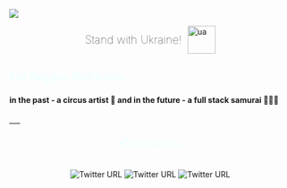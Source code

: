 ![](../../../Desktop/title.png)

<div style="display:flex; align-items: center; justify-content: center;">
<span style="font-size: 20px; margin-right: 10px; font-weight: 100">Stand with Ukraine!</span>
<img style="width: 50px;" src="../../../Desktop/ua.png" alt="ua">
</div>
  

<h2 style="font-family: Avenir Next; color: azure; "> I'm Bogdan Mykhailov </h2>

<h4>in the past - a circus artist 🎪 and in the future - a full stack samurai 👨🏻‍💻</h4>
___

<div style="display:flex;align-items: center; justify-content: center; flex-direction: column;">
<h3 style="font-family: 'Avenir Next'; color: azure; "> 📫 My Contacts</h3>

![Twitter URL](https://img.shields.io/twitter/url?color=%2304BFAD&label=linkedin&logo=linkedin&logoColor=%2304BFAD&style=flat-square&url=https%3A%2F%2Fwww.linkedin.com%2Fin%2Fbogdan-mykhailov%2F)
![Twitter URL](https://img.shields.io/twitter/url?color=%2304BFAD&label=twitter&logo=twitter&logoColor=%2304BFAD&style=flat-square&url=https%3A%2F%2Ftwitter.com%2Fbogdanmykhailov)
![Twitter URL](https://img.shields.io/twitter/url?color=%2304BFAD&label=instagram&logo=instagram&logoColor=%2304BFAD&style=flat-square&url=https%3A%2F%2Fwww.instagram.com%2Fbogdan_mykhailov%2F)
</div>  

<!--
**Bogdan-Mykhailov/Bogdan-Mykhailov** is a ✨ _special_ ✨ repository because its `README.md` (this file) appears on your GitHub profile.

Here are some ideas to get you started:

- 🔭 I’m currently working on ...
- 🌱 I’m currently learning ...
- 👯 I’m looking to collaborate on ...
- 🤔 I’m looking for help with ...
- 💬 Ask me about ...
- 📫 How to reach me: ...
- 😄 Pronouns: ...
- ⚡ Fun fact: ...
-->

